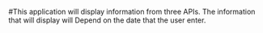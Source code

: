 #This application will display information from three APIs. The information that will display will Depend on the date that the user enter.
